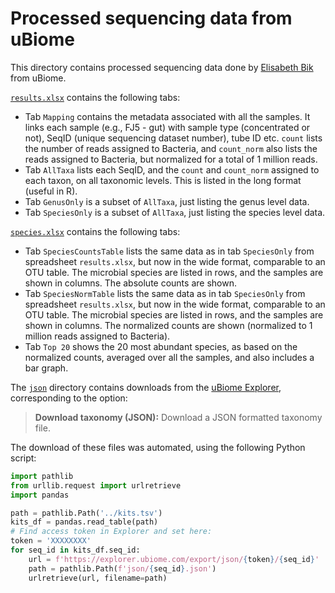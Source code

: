 # Processed sequencing data from uBiome

This directory contains processed sequencing data done by [Elisabeth Bik](https://github.com/eliesbik) from uBiome.

[`results.xlsx`](results.xlsx) contains the following tabs:

- Tab `Mapping` contains the metadata associated with all the samples.
It links each sample (e.g., FJ5 - gut) with sample type (concentrated or not), SeqID (unique sequencing dataset number), tube ID etc.
`count` lists the number of reads assigned to Bacteria, and `count_norm` also lists the reads assigned to Bacteria, but normalized for a total of 1 million reads. 
- Tab `AllTaxa` lists each SeqID, and the `count` and `count_norm` assigned to each taxon, on all taxonomic levels.
This is listed in the long format (useful in R).
- Tab `GenusOnly` is a subset of `AllTaxa`, just listing the genus level data. 
- Tab `SpeciesOnly` is a subset of `AllTaxa`, just listing the species level data.

[`species.xlsx`](species.xlsx) contains the following tabs:

- Tab `SpeciesCountsTable` lists the same data as in tab `SpeciesOnly` from spreadsheet `results.xlsx`, but now in the wide format, comparable to an OTU table.
The microbial species are listed in rows, and the samples are shown in columns.
The absolute counts are shown. 
- Tab `SpeciesNormTable` lists the same data as in tab `SpeciesOnly` from spreadsheet `results.xlsx`, but now in the wide format, comparable to an OTU table.
The microbial species are listed in rows, and the samples are shown in columns.
The normalized counts are shown (normalized to 1 million reads assigned to Bacteria). 
- Tab `Top 20` shows the 20 most abundant species, as based on the normalized counts, averaged over all the samples, and also includes a bar graph.

The [`json`](json) directory contains downloads from the [uBiome Explorer](https://explorer.ubiome.com), corresponding to the option:

> **Download taxonomy (JSON):** Download a JSON formatted taxonomy file.

The download of these files was automated, using the following Python script:

```python
import pathlib
from urllib.request import urlretrieve
import pandas

path = pathlib.Path('../kits.tsv')
kits_df = pandas.read_table(path)
# Find access token in Explorer and set here:
token = 'XXXXXXXX'
for seq_id in kits_df.seq_id:
    url = f'https://explorer.ubiome.com/export/json/{token}/{seq_id}'
    path = pathlib.Path(f'json/{seq_id}.json')
    urlretrieve(url, filename=path)
```
